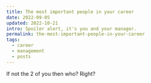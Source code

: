 ```yaml
---
title: The most important people in your career
date: 2022-09-05
updated: 2022-10-21
intro: Spoiler alert, it's you and your manager.
permalink: the-most-important-people-in-your-career
tags:
  - career
  - management
  - posts
---
```

If not the 2 of you then who? Right?